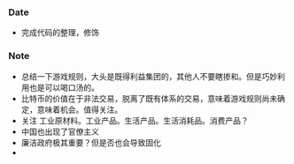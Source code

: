 ### Date
- 完成代码的整理，修饰

### Note
- 总结一下游戏规则，大头是既得利益集团的，其他人不要瞎掺和。但是巧妙利用也是可以喝口汤的。
- 比特币的价值在于非法交易，脱离了既有体系的交易，意味着游戏规则尚未确定，意味着机会。值得关注。
- 关注 工业原材料。工业产品。生活产品。生活消耗品。消费产品？
- 中国也出现了官僚主义
- 廉洁政府极其重要？但是否也会导致固化
- 